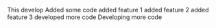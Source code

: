 This develop
Added some code
added feature 1
added feature 2
added feature 3
developed more code
Developing more code
